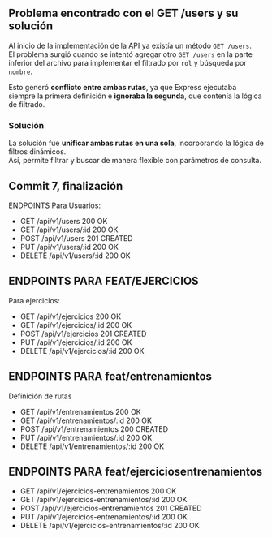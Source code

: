 ## Problema encontrado con el GET /users y su solución

Al inicio de la implementación de la API ya existía un método `GET /users`.  
El problema surgió cuando se intentó agregar otro `GET /users` en la parte inferior del archivo para implementar el filtrado por `rol` y búsqueda por `nombre`.  

Esto generó **conflicto entre ambas rutas**, ya que Express ejecutaba siempre la primera definición e **ignoraba la segunda**, que contenía la lógica de filtrado.  

###  Solución
La solución fue **unificar ambas rutas en una sola**, incorporando la lógica de filtros dinámicos.  
Así, permite filtrar y buscar de manera flexible con parámetros de consulta.

## Commit 7, finalización
ENDPOINTS
Para Usuarios:
- GET /api/v1/users 200 OK
- GET /api/v1/users/:id 200 OK
- POST /api/v1/users 201 CREATED
- PUT /api/v1/users/:id 200 OK
- DELETE /api/v1/users/:id 200 OK

## ENDPOINTS PARA FEAT/EJERCICIOS
Para ejercicios: 
- GET /api/v1/ejercicios  200 OK
- GET /api/v1/ejercicios/:id 200 OK
- POST /api/v1/ejercicios 201 CREATED
- PUT /api/v1/ejercicios/:id 200 OK
- DELETE /api/v1/ejercicios/:id 200 OK

## ENDPOINTS PARA feat/entrenamientos

 Definición de rutas
- GET /api/v1/entrenamientos 200 OK
- GET /api/v1/entrenamientos/:id 200 OK
- POST /api/v1/entrenamientos 200 CREATED
- PUT /api/v1/entrenamientos/:id 200 OK
- DELETE /api/v1/entrenamientos/:id 200 OK

## ENDPOINTS PARA feat/ejerciciosentrenamientos

- GET /api/v1/ejercicios-entrenamientos  200 OK
- GET /api/v1/ejercicios-entrenamientos/:id 200 OK
- POST /api/v1/ejercicios-entrenamientos 201 CREATED
- PUT /api/v1/ejercicios-entrenamientos/:id 200 OK
- DELETE /api/v1/ejercicios-entrenamientos/:id 200 OK